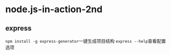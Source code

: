 # node.js-in-action-2nd
## express
`npm install -g express-generator`一键生成项目结构
`express --help`查看配置选项